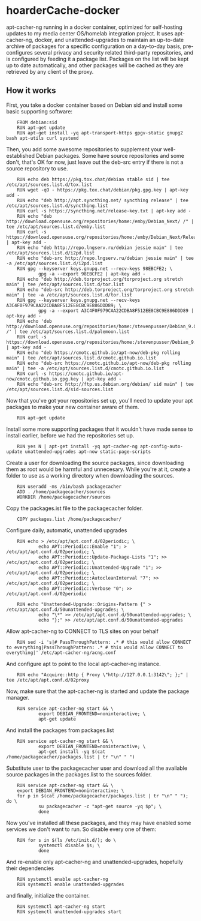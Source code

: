 hoarderCache-docker
===================

apt-cacher-ng running in a docker container, optimized for self-hosting updates
to my media center OS/homelab integration project. It uses apt-cacher-ng,
docker, and unattended-upgrades to maintain an up-to-date archive of packages
for a specific configuration on a day-to-day basis, pre-configures several
privacy and security related third-party repositories, and is configured by
feeding it a package list. Packages on the list will be kept up to date
automatically, and other packages will be cached as they are retrieved by any
client of the proxy.

How it works
------------

First, you take a docker container based on Debian sid and install some basic
supporting software:

        FROM debian:sid
        RUN apt-get update
        RUN apt-get install -yq apt-transport-https gpgv-static gnupg2 bash apt-utils curl systemd

Then, you add some awesome repositories to supplement your well-established
Debian packages. Some have source repositories and some don't, that's OK for
now, just leave out the deb-src entry if there is not a source repository to
use.

        RUN echo deb https://pkg.tox.chat/debian stable sid | tee /etc/apt/sources.list.d/tox.list
        RUN wget -qO - https://pkg.tox.chat/debian/pkg.gpg.key | apt-key add -
        RUN echo "deb http://apt.syncthing.net/ syncthing release" | tee /etc/apt/sources.list.d/syncthing.list
        RUN curl -s https://syncthing.net/release-key.txt | apt-key add -
        RUN echo "deb http://download.opensuse.org/repositories/home:/emby/Debian_Next/ /" | tee /etc/apt/sources.list.d/emby.list
        RUN curl -s https://download.opensuse.org/repositories/home:/emby/Debian_Next/Release.key | apt-key add -
        RUN echo "deb http://repo.lngserv.ru/debian jessie main" | tee /etc/apt/sources.list.d/i2pd.list
        RUN echo "deb-src http://repo.lngserv.ru/debian jessie main" | tee -a /etc/apt/sources.list.d/i2pd.list
        RUN gpg --keyserver keys.gnupg.net --recv-keys 98EBCFE2; \
                gpg -a --export 98EBCFE2 | apt-key add -
        RUN echo "deb http://deb.torproject.org/torproject.org stretch main" | tee /etc/apt/sources.list.d/tor.list
        RUN echo "deb-src http://deb.torproject.org/torproject.org stretch main" | tee -a /etc/apt/sources.list.d/tor.list
        RUN gpg --keyserver keys.gnupg.net --recv-keys A3C4F0F979CAA22CDBA8F512EE8CBC9E886DDD89; \
                gpg -a --export A3C4F0F979CAA22CDBA8F512EE8CBC9E886DDD89 | apt-key add -
        RUN echo 'deb http://download.opensuse.org/repositories/home:/stevenpusser/Debian_9.0/ /' | tee /etc/apt/sources.list.d/palemoon.list
        RUN curl -s https://download.opensuse.org/repositories/home:/stevenpusser/Debian_9.0/Release.key | apt-key add -
        RUN echo "deb https://cmotc.github.io/apt-now/deb-pkg rolling main" | tee /etc/apt/sources.list.d/cmotc.github.io.list
        RUN echo "deb-src https://cmotc.github.io/apt-now/deb-pkg rolling main" | tee -a /etc/apt/sources.list.d/cmotc.github.io.list
        RUN curl -s https://cmotc.github.io/apt-now/cmotc.github.io.gpg.key | apt-key add -
        RUN echo "deb-src http://ftp.us.debian.org/debian/ sid main" | tee /etc/apt/sources.list.d/sid-sources.list

Now that you've got your repositories set up, you'll need to update your apt
packages to make your new container aware of them.

        RUN apt-get update

Install some more supporting packages that it wouldn't have made sense to
install earlier, before we had the repositories set up.

        RUN yes N | apt-get install -yq apt-cacher-ng apt-config-auto-update unattended-upgrades apt-now static-page-scripts

Create a user for downloading the source packages, since downloading them as
root would be harmful and unnecesary. While you're at it, create a folder to
use as a working directory when downloading the sources.

        RUN useradd -ms /bin/bash packagecacher
        ADD . /home/packagecacher/sources
        WORKDIR /home/packagecacher/sources

Copy the packages.ist file to the packagecacher folder.

        COPY packages.list /home/packagecacher/

Configure daily, automatic, unattended upgrades

        RUN echo > /etc/apt/apt.conf.d/02periodic; \
                echo APT::Periodic::Enable "1"; > /etc/apt/apt.conf.d/02periodic; \
                echo APT::Periodic::Update-Package-Lists "1"; >> /etc/apt/apt.conf.d/02periodic; \
                echo APT::Periodic::Unattended-Upgrade "1"; >> /etc/apt/apt.conf.d/02periodic; \
                echo APT::Periodic::AutocleanInterval "7"; >> /etc/apt/apt.conf.d/02periodic; \
                echo APT::Periodic::Verbose "0"; >> /etc/apt/apt.conf.d/02periodic

        RUN echo "Unattended-Upgrade::Origins-Pattern {" > /etc/apt/apt.conf.d/50unattended-upgrades; \
                echo "\*" >> /etc/apt/apt.conf.d/50unattended-upgrades; \
                echo "};" >> /etc/apt/apt.conf.d/50unattended-upgrades

Allow apt-cacher-ng to CONNECT to TLS sites on your behalf

        RUN sed -i 's|# PassThroughPattern: .* # this would allow CONNECT to everything|PassThroughPattern: .* # this would allow CONNECT to everything|' /etc/apt-cacher-ng/acng.conf

And configure apt to point to the local apt-cacher-ng instance.

        RUN echo "Acquire::http { Proxy \"http://127.0.0.1:3142\"; };" | tee /etc/apt/apt.conf.d/02proxy

Now, make sure that the apt-cacher-ng is started and update the package manager.

        RUN service apt-cacher-ng start && \
                export DEBIAN_FRONTEND=noninteractive; \
                apt-get update

And install the packages from packages.list

        RUN service apt-cacher-ng start && \
                export DEBIAN_FRONTEND=noninteractive; \
                apt-get install -yq $(cat /home/packagecacher/packages.list | tr "\n" " ")

Substitute user to the packagecacher user and download all the available source
packages in the packages.list to the sources folder.

        RUN service apt-cacher-ng start && \
        export DEBIAN_FRONTEND=noninteractive; \
        for p in $(cat /home/packagecacher/packages.list | tr "\n" " "); do \
                su packagecacher -c "apt-get source -yq $p"; \
                done

Now you've installed all these packages, and they may have enabled some
services we don't want to run. So disable every one of them:

        RUN for s in $(ls /etc/init.d/); do \
                systemctl disable $s; \
                done

And re-enable only apt-cacher-ng and unattended-upgrades, hopefully their dependencies

        RUN systemctl enable apt-cacher-ng
        RUN systemctl enable unattended-upgrades

and finally, initialize the container.

        RUN systemctl apt-cacher-ng start
        RUN systemctl unattended-upgrades start
